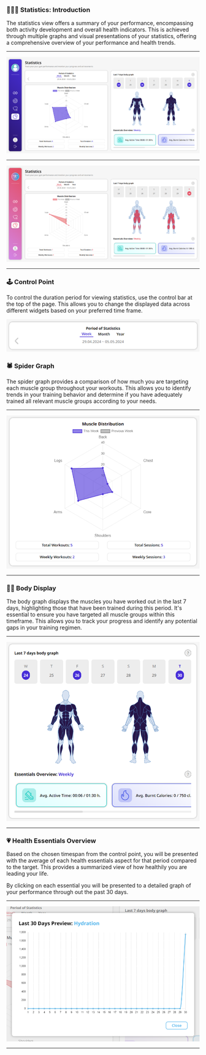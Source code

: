 ### 💁🏻‍♂️ Statistics: Introduction

The statistics view offers a summary of your performance, encompassing both activity development and overall health indicators. This is achieved through multiple graphs and visual presentations of your statistics, offering a comprehensive overview of your performance and health trends.

---

![Statistics Male](../resources/statistics_male.png)

---

![Statistics Female](../resources/statistics_female.png)

---

### 🕹️ Control Point

To control the duration period for viewing statistics, use the control bar at the top of the page. This allows you to change the displayed data across different widgets based on your preferred time frame.

![Control Point](../resources/control_point.png)

### 🕷️ Spider Graph

The spider graph provides a comparison of how much you are targeting each muscle group throughout your workouts. This allows you to identify trends in your training behavior and determine if you have adequately trained all relevant muscle groups according to your needs.

---

![[Spider Graph]](../resources/spider_graph.png)

---

### 💪🏻 Body Display

The body graph displays the muscles you have worked out in the last 7 days, highlighting those that have been trained during this period. It's essential to ensure you have targeted all muscle groups within this timeframe. This allows you to track your progress and identify any potential gaps in your training regimen.

---

![Body Muscle Graph](../resources/body_display.png)

---

### 💗 Health Essentials Overview

Based on the chosen timespan from the control point, you will be presented with the average of each health essentials aspect for that period compared to the target. This provides a summarized view of how healthily you are leading your life.

By clicking on each essential you will be presented to a detailed graph of your performance through out the past 30 days.

---

![Essential Summary Graph](../resources/graphs.png)

---
